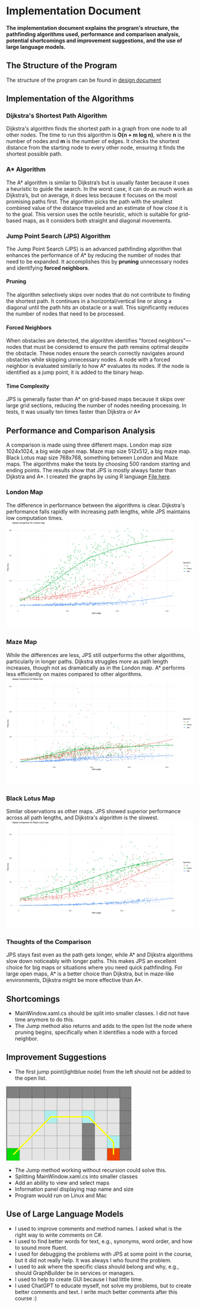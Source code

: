 # Implementation Document

#### The implementation document explains the program's structure, the pathfinding algorithms used, performance and comparison analysis, potential shortcomings and improvement suggestions, and the use of large language models.

## The Structure of the Program

The structure of the program can be found in [design document](design_document.md)

## Implementation of the Algorithms

### Dijkstra's Shortest Path Algorithm
Dijkstra's algorithm finds the shortest path in a graph from one node to all other nodes. The time to run this algorithm is **O(n + m log n)**, where **n** is the number of nodes and **m** is the number of edges. It checks the shortest distance from the starting node to every other node, ensuring it finds the shortest possible path.

### A* Algorithm
The A* algorithm is similar to Dijkstra’s but is usually faster because it uses a heuristic to guide the search. In the worst case, it can do as much work as Dijkstra’s, but on average, it does less because it focuses on the most promising paths first. The algorithm picks the path with the smallest combined value of the distance traveled and an estimate of how close it is to the goal. This version uses the octile heuristic, which is suitable for grid-based maps, as it considers both straight and diagonal movements.

### Jump Point Search (JPS) Algorithm
The Jump Point Search (JPS) is an advanced pathfinding algorithm that enhances the performance of A* by reducing the number of nodes that need to be expanded. It accomplishes this by **pruning** unnecessary nodes and identifying **forced neighbors**.

#### Pruning
The algorithm selectively skips over nodes that do not contribute to finding the shortest path. It continues in a horizontal/vertical line or along a diagonal until the path hits an obstacle or a wall. This significantly reduces the number of nodes that need to be processed.

#### Forced Neighbors 
When obstacles are detected, the algorithm identifies "forced neighbors"—nodes that must be considered to ensure the path remains optimal despite the obstacle. These nodes ensure the search correctly navigates around obstacles while skipping unnecessary nodes. A node with a forced neighbor is evaluated similarly to how A* evaluates its nodes. If the node is identified as a jump point, it is added to the binary heap.

#### Time Complexity
JPS is generally faster than A* on grid-based maps because it skips over large grid sections, reducing the number of nodes needing processing. In tests, it was usually ten times faster than Dijkstra or A*

## Performance and Comparison Analysis
A comparison is made using three different maps. London map size 1024x1024, a big wide open map. Maze map size 512x512, a big maze map. Black Lotus map size 768x768, something between London and Maze maps. The algorithms make the tests by choosing 500 random starting and ending points. The results show that JPS is mostly always faster than Dijkstra and A*. I created the graphs by using R language [File here](./AlgorithmComparisonPlotting.R).

### London Map
The difference in performance between the algorithms is clear. Dijkstra's performance falls rapidly with increasing path lengths, while JPS maintains low computation times.
![](./Pics/LondonMapComparison.jpg)

### Maze Map
While the differences are less, JPS still outperforms the other algorithms, particularly in longer paths. Dijkstra struggles more as path length increases, though not as dramatically as in the London map. A* performs less efficiently on mazes compared to other algorithms.
![](./Pics/MazeMapComparison.jpg)

### Black Lotus Map
Similar observations as other maps. JPS showed superior performance across all path lengths, and Dijkstra's algorithm is the slowest.
![](./Pics/BlackLotusMapComparison.jpg)

### Thoughts of the Comparison
JPS stays fast even as the path gets longer, while A* and Dijkstra algorithms slow down noticeably with longer paths. This makes JPS an excellent choice for big maps or situations where you need quick pathfinding. For large open maps, A* is a better choice than Dijkstra, but in maze-like environments, Dijkstra might be more effective than A*.

## Shortcomings

- MainWindow.xaml.cs should be split into smaller classes. I did not have time anymore to do this.
- The Jump method also returns and adds to the open list the node where pruning begins, specifically when it identifies a node with a forced neighbor.

## Improvement Suggestions

- The first jump point(lightblue node) from the left should not be added to the open list.

![](./Pics/my_jps.png)

- The Jump method working without recursion could solve this.
- Splitting MainWindow.xaml.cs into smaller classes
- Add an ability to view and select maps
- Information panel displaying map name and size
- Program would run on Linux and Mac

## Use of Large Language Models
- I used to improve comments and method names. I asked what is the right way to write comments on C#.
- I used to find better words for text, e.g., synonyms, word order, and how to sound more fluent.
- I used for debugging the problems with JPS at some point in the course, but it did not really help. It was always I who found the problem.
- I used to ask where the specific class should belong and why, e.g., should GraphBuilder be in services or managers.
- I used to help to create GUI because I had little time.
- I used ChatGPT to educate myself, not solve my problems, but to create better comments and text. I write much better comments after this course :)